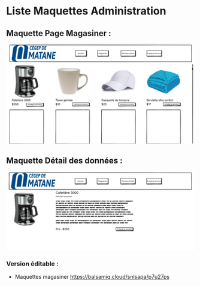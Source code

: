# Liste Maquettes Administration
## Maquette Page Magasiner :
![](https://github.com/cegepmatane/projet-web-2021-GuiKenSim/blob/master/doc/maquettes/public/public_page_magasiner.PNG)
## Maquette Détail des données :
![](https://github.com/cegepmatane/projet-web-2021-GuiKenSim/blob/master/doc/maquettes/public/public_details_donnees.PNG)
### Version éditable :
- Maquettes magasiner https://balsamiq.cloud/snlsapa/p7u27ps